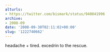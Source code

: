 ```yaml
---
alturls:
- https://twitter.com/bismark/status/940041996
archive:
- 2008-09
date: '2008-09-30T02:11:02+00:00'
slug: '1222740662'
---
```


headache + tired. excedrin to the rescue.

